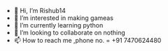 - 👋 Hi, I’m Rishub14
- 👀 I’m interested in making gameas
- 🌱 I’m currently learning python
- 💞️ I’m looking to collaborate on nothing
- 📫 How to reach me ,phone no. = +91 7470624480

<!---
Rishub14/Rishub14 is a ✨ special ✨ repository because its `README.md` (this file) appears on your GitHub profile.
You can click the Preview link to take a look at your changes.
--->
